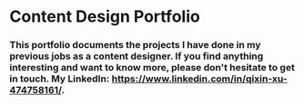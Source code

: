 # Content Design Portfolio
### **This portfolio documents the projects I have done in my previous jobs as a content designer. If you find anything interesting and want to know more, please don't hesitate to get in touch. My LinkedIn: https://www.linkedin.com/in/qixin-xu-474758161/.**
